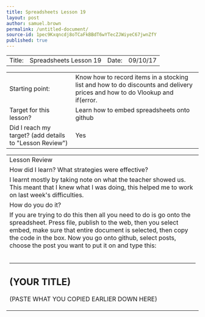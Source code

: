 ```yaml
---
title: Spreadsheets Lesson 19
layout: post
author: samuel.brown
permalink: /untitled-document/
source-id: 1pec9Kxqncdj8oTCaFkBBdT6wYTecZJWiyeC67jwnZfY
published: true
---
```

<table>
  <tr>
    <td>Title:</td>
    <td>Spreadsheets Lesson 19</td>
    <td>Date:</td>
    <td>09/10/17</td>
  </tr>
</table>


<table>
  <tr>
    <td>Starting point:</td>
    <td>Know how to record items in a stocking list and how to do discounts and delivery prices and how to do Vlookup and if(error.</td>
  </tr>
  <tr>
    <td>Target for this lesson?</td>
    <td>Learn how to embed spreadsheets onto github</td>
  </tr>
  <tr>
    <td> Did I reach my target? 
(add details to "Lesson Review")</td>
    <td>Yes</td>
  </tr>
</table>


<table>
  <tr>
    <td>Lesson Review</td>
  </tr>
  <tr>
    <td>How did I learn? What strategies were effective? </td>
  </tr>
  <tr>
    <td>I learnt mostly by taking note on what the teacher showed us. This meant that I knew what I was doing, this helped me to work on last week's difficulties.</td>
  </tr>
  <tr>
    <td>How do you do it?</td>
  </tr>
  <tr>
    <td>If you are trying to do this then all you need to do is go onto the spreadsheet. Press file, publish to the web, then you select embed, make sure that entire document is selected, then copy the code in the box. Now you go onto github, select posts, choose the post you want to put it on and type this:

<br>
<br>
<hr>

<h2> (YOUR TITLE)</h2>

(PASTE WHAT YOU COPIED EARLIER DOWN HERE)</td>
  </tr>
</table>


